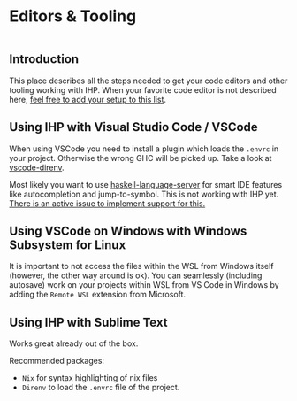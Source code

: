 # Editors & Tooling

```toc
```

## Introduction

This place describes all the steps needed to get your code editors and other tooling working with IHP. When your favorite code editor is not described here, [feel free to add your setup to this list](https://github.com/digitallyinduced/ihp/tree/master/Guide).

## Using IHP with Visual Studio Code / VSCode

When using VSCode you need to install a plugin which loads the `.envrc` in your project. Otherwise the wrong GHC will be picked up. Take a look at [vscode-direnv](https://github.com/rubymaniac/vscode-direnv).

Most likely you want to use [haskell-language-server](https://github.com/haskell/haskell-language-server) for smart IDE features like autocompletion and jump-to-symbol. This is not working with IHP yet. [There is an active issue to implement support for this.](https://github.com/digitallyinduced/ihp/issues/190)


## Using VSCode on Windows with Windows Subsystem for Linux

It is important to not access the files within the WSL from Windows itself (however, the other way around is ok). You can seamlessly (including autosave) work on your projects within WSL from VS Code in Windows by adding the `Remote WSL` extension from Microsoft.


## Using IHP with Sublime Text

Works great already out of the box.

Recommended packages:
- `Nix` for syntax highlighting of nix files
- `Direnv` to load the `.envrc` file of the project.
